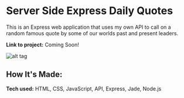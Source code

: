# Server Side Express Daily Quotes

This is an Express web application that uses my own API to call on a random famous quote by some of our worlds past and present leaders.

**Link to project:** Coming Soon!

![alt tag](https://i.imgur.com/KVxVUHF.png)

## How It's Made:

**Tech used:** HTML, CSS, JavaScript, API, Express, Jade, Node.js
